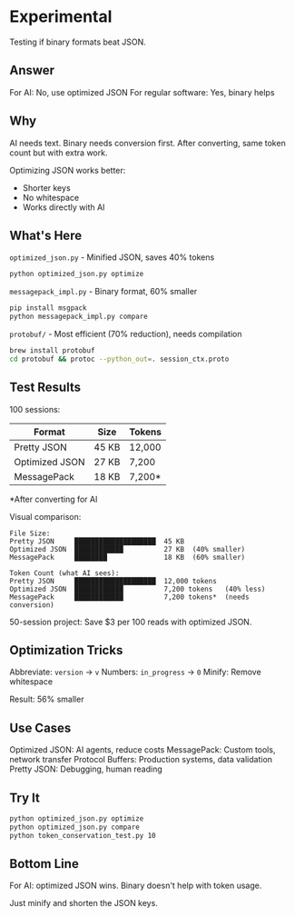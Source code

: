 # Experimental

Testing if binary formats beat JSON.

## Answer

For AI: No, use optimized JSON
For regular software: Yes, binary helps

## Why

AI needs text. Binary needs conversion first. After converting, same token count but with extra work.

Optimizing JSON works better:
- Shorter keys
- No whitespace
- Works directly with AI

## What's Here

`optimized_json.py` - Minified JSON, saves 40% tokens
```bash
python optimized_json.py optimize
```

`messagepack_impl.py` - Binary format, 60% smaller
```bash
pip install msgpack
python messagepack_impl.py compare
```

`protobuf/` - Most efficient (70% reduction), needs compilation
```bash
brew install protobuf
cd protobuf && protoc --python_out=. session_ctx.proto
```

## Test Results

100 sessions:

| Format | Size | Tokens |
|--------|------|--------|
| Pretty JSON | 45 KB | 12,000 |
| Optimized JSON | 27 KB | 7,200 |
| MessagePack | 18 KB | 7,200* |

*After converting for AI

Visual comparison:
```
File Size:
Pretty JSON     ████████████████████  45 KB
Optimized JSON  ████████████          27 KB  (40% smaller)
MessagePack     ████████              18 KB  (60% smaller)

Token Count (what AI sees):
Pretty JSON     ████████████████████  12,000 tokens
Optimized JSON  ████████████          7,200 tokens   (40% less)
MessagePack     ████████████          7,200 tokens*  (needs conversion)
```

50-session project: Save $3 per 100 reads with optimized JSON.

## Optimization Tricks

Abbreviate: `version` → `v`
Numbers: `in_progress` → `0`
Minify: Remove whitespace

Result: 56% smaller

## Use Cases

Optimized JSON: AI agents, reduce costs
MessagePack: Custom tools, network transfer
Protocol Buffers: Production systems, data validation
Pretty JSON: Debugging, human reading

## Try It

```bash
python optimized_json.py optimize
python optimized_json.py compare
python token_conservation_test.py 10
```

## Bottom Line

For AI: optimized JSON wins. Binary doesn't help with token usage.

Just minify and shorten the JSON keys.
